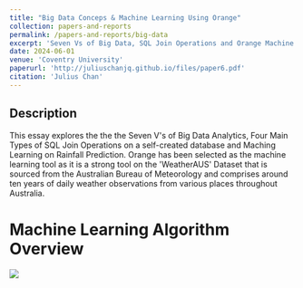 ```yaml
---
title: "Big Data Conceps & Machine Learning Using Orange"
collection: papers-and-reports
permalink: /papers-and-reports/big-data
excerpt: 'Seven Vs of Big Data, SQL Join Operations and Orange Machine Learning Tool'
date: 2024-06-01
venue: 'Coventry University'
paperurl: 'http://juliuschanjq.github.io/files/paper6.pdf'
citation: 'Julius Chan'
---
```


## Description
This essay explores the the the Seven V's of Big Data Analytics, Four Main Types of SQL Join Operations on a self-created database and Maching Learning on Rainfall Prediction.
Orange has been selected as the machine learning tool as it is a strong tool on the 'WeatherAUS' Dataset that is sourced from the Australian Bureau of Meteorology and 
comprises around ten years of daily weather observations from various places throughout Australia.

Machine Learning Algorithm Overview
======
![](/images/Machine-Learning-Algorithm.png.png)
